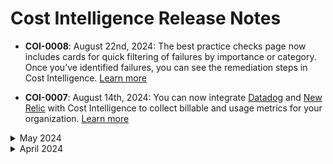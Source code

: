 # Cost Intelligence Release Notes

- **COI-0008**: August 22nd, 2024: The best practice checks page now includes cards for quick filtering of failures by importance or category. Once you’ve identified failures, you can see the remediation steps in Cost Intelligence. [Learn more](cost-intelligence/tutorials/best-practice-checks/)

- **COI-0007**: August 14th, 2024: You can now integrate [Datadog](cost-intelligence/tutorials/integrations/datadog) and [New Relic](cost-intelligence/tutorials/integrations/new-relic) with Cost Intelligence to collect billable and usage metrics for your organization. [Learn more](cost-intelligence/tutorials/integrations/)

<details>
  <summary markdown="span">May 2024</summary>
  
* **COI-0006**: May 7th, 2024: You can now add multiple subscriptions to Cost Intelligence simultaneously using the Azure CLI onboarding tool. [Learn more](cost-intelligence/get-started/connect-with-azure-cli)

- **COI-0005**: May 5th, 2024: You can now enhance user and account management capabilities in the Cost Intelligence console. You can easily manage access and configurations for Spot accounts, enabling streamlined administration and improved visibility into cloud accounts. [Learn more](cost-intelligence/tutorials/administration/)

- **COI-0004**: May 1, 2024: You can now connect an existing Spot account to Cost Intelligence for an Azure subscription. [Learn more](cost-intelligence/get-started/connect-azure)

</details>

<details>
  <summary markdown="span">April 2024</summary>

- **COI-0003**: April 24th, 2024: You can now perform data joins within Cost Intelligence dashboards, which allows you to create a new dataset from multiple sources. The joins can be made with datasets that have at least one column in common. [Learn more](cost-intelligence/tutorials/dashboard/ci-dashbords-data-joins)

- **COI-0002**: April 24th, 2024: You can now generate derived values within the Cost Intelligence dashboards. Derived values allow you to perform calculations and create new columns based on existing data. [Learn more](cost-intelligence/tutorials/dashboard/derived-values)

- **COI-0001**: April 22nd, 2024: You can now view how fees are calculated for usage of Billing Engine and Cost Intelligence. [Learn more](connect-your-cloud-provider/dashboard?id=eco-service-savings-definition)

</details><br>
